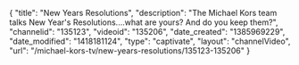 {
    "title": "New Years Resolutions",
    "description": "The Michael Kors team talks New Year's Resolutions....what are yours? And do you keep them?",
    "channelid": "135123",
    "videoid": "135206",
    "date_created": "1385969229",
    "date_modified": "1418181124",
    "type": "captivate",
    "layout": "channelVideo",
    "url": "\/michael-kors-tv\/new-years-resolutions\/135123-135206"
}